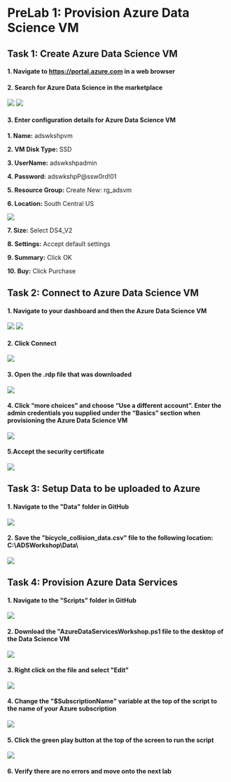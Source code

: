 # PreLab 1: Provision Azure Data Science VM

## Task 1: Create Azure Data Science VM

#### 1.	Navigate to https://portal.azure.com in a web browser

#### 2.	Search for Azure Data Science in the marketplace
![](/images/ADS01_Search.png)
![](/images/ADS02_Create.png)

#### 3. Enter configuration details for Azure Data Science VM
   **1. Name:** adswkshpvm
  
   **2. VM Disk Type:** SSD
  
   **3. UserName:** adswkshpadmin
  
   **4. Password:** adswkshpP@ssw0rd!01
  
   **5. Resource Group:** Create New: rg_adsvm
  
   **6. Location:** South Central US
   
   ![](/images/ADS03_BasicSettings.png)
  
   **7. Size:** Select DS4_V2
  
   **8. Settings:** Accept default settings
  
   **9. Summary:** Click OK
  
   **10. Buy:** Click Purchase
 	
## Task 2: Connect to Azure Data Science VM
#### 1.	Navigate to your dashboard and then the Azure Data Science VM

![](/images/ADS04_Dashboard1.png)
![](/images/ADS05_Dashboard2.png)
   
#### 2.	Click Connect

   ![](/images/ADS06_Connect.png)
   
#### 3.	Open the .rdp file that was downloaded

   ![](/images/ADS07_ConnectRDP.png)
   
#### 4.	Click “more choices” and choose “Use a different account”.   Enter the admin credentials you supplied under the “Basics” section when provisioning the Azure Data Science VM

   ![](/images/ADS08_ConnectCredentials.png)
   
#### 5.Accept the security certificate

   ![](/images/ADS09_AcceptCert.png)
   
## Task 3: Setup Data to be uploaded to Azure
#### 1.	Navigate to the "Data" folder in GitHub

   ![](/images/ADS10_DownloadData.png)

#### 2.	Save the "bicycle_collision_data.csv" file to the following location: C:\ADSWorkshop\Data\

   ![](/images/ADS10_DownloadData1.png)

## Task 4: Provision Azure Data Services
#### 1.	Navigate to the "Scripts" folder in GitHub

   ![](/images/ADS11_DownloadPSFile.png)

#### 2.	Download the "AzureDataServicesWorkshop.ps1 file to the desktop of the Data Science VM

   ![](/images/ADS11_DownloadPSFile1.png)

#### 3.	Right click on the file and select "Edit"

   ![](/images/ADS12_OpenPSFile.png)

#### 4.	Change the "$SubscriptionName" variable at the top of the script to the name of your Azure subscription

   ![](/images/ADS13_ChangeSubscriptionName.png)

#### 5. Click the green play button at the top of the screen to run the script

   ![](/images/ADS14_RunScript.png)

#### 6. Verify there are no errors and move onto the next lab

